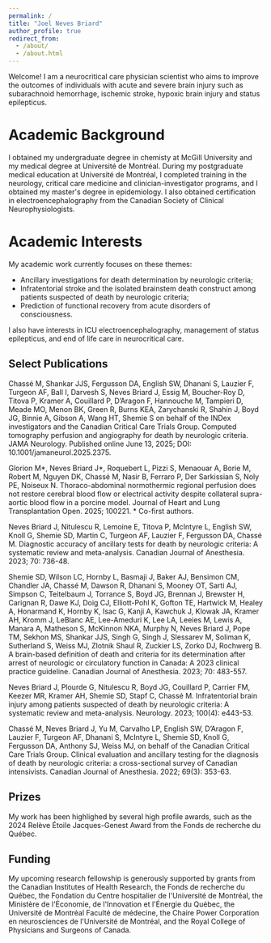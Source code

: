 ```yaml
---
permalink: /
title: "Joel Neves Briard"
author_profile: true
redirect_from: 
  - /about/
  - /about.html
---
```


Welcome! I am a neurocritical care physician scientist who aims to improve the outcomes of individuals with acute and severe brain injury such as subarachnoid hemorrhage, ischemic stroke, hypoxic brain injury and status epilepticus.

# Academic Background

I obtained my undergraduate degree in chemisty at McGill University and my medical degree at Université de Montréal. During my postgraduate medical education at Université de Montréal, I completed training in the neurology, critical care medicine and clinician-investigator programs, and I obtained my master's degree in epidemiology. I also obtained certification in electroencephalography from the Canadian Society of Clinical Neurophysiologists.

# Academic Interests

My academic work currently focuses on these themes:
- Ancillary investigations for death determination by neurologic criteria;
- Infratentorial stroke and the isolated brainstem death construct among patients suspected of death by neurologic criteria;
- Prediction of functional recovery from acute disorders of consciousness.

I also have interests in ICU electroencephalography, management of status epilepticus, and end of life care in neurocritical care.

## Select Publications

Chassé M, Shankar JJS, Fergusson DA, English SW, Dhanani S, Lauzier F, Turgeon AF, Ball I, Darvesh S, Neves Briard J, Essig M, Boucher-Roy D, Titova P, Kramer A, Couillard P, D’Aragon F, Hannouche M, Tampieri D, Meade MO, Menon BK, Green R, Burns KEA, Zarychanski R, Shahin J, Boyd JG, Binnie A, Gibson A, Wang HT, Shemie S on behalf of the INDex investigators and the Canadian Critical Care Trials Group. Computed tomography perfusion and angiography for death by neurologic criteria. JAMA Neurology. Published online June 13, 2025; DOI: 10.1001/jamaneurol.2025.2375.

Glorion M*, Neves Briard J*, Roquebert L, Pizzi S, Menaouar A, Borie M, Robert M, Nguyen DK, Chassé M, Nasir B, Ferraro P, Der Sarkissian S, Noly PE, Noiseux N. Thoraco-abdominal normothermic regional perfusion does not restore cerebral blood flow or electrical activity despite collateral supra-aortic blood flow in a porcine model. Journal of Heart and Lung Transplantation Open. 2025; 100221. * Co-first authors.

Neves Briard J, Nitulescu R, Lemoine E, Titova P, McIntyre L, English SW, Knoll G, Shemie SD, Martin C, Turgeon AF, Lauzier F, Fergusson DA, Chassé M. Diagnostic accuracy of ancillary tests for death by neurologic criteria: A systematic review and meta-analysis. Canadian Journal of Anesthesia. 2023; 70: 736-48.

Shemie SD, Wilson LC, Hornby L, Basmaji J, Baker AJ, Bensimon CM, Chandler JA, Chassé M, Dawson R, Dhanani S, Mooney OT, Sarti AJ, Simpson C, Teitelbaum J, Torrance S, Boyd JG, Brennan J, Brewster H, Carignan R, Dawe KJ, Doig CJ, Elliott-Pohl K, Gofton TE, Hartwick M, Healey A, Honarmand K, Hornby K, Isac G, Kanji A, Kawchuk J, Klowak JA, Kramer AH, Kromm J, LeBlanc AE, Lee-Ameduri K, Lee LA, Leeies M, Lewis A, Manara A, Matheson S, McKinnon NKA, Murphy N, Neves Briard J, Pope TM, Sekhon MS, Shankar JJS, Singh G, Singh J, Slessarev M, Soliman K, Sutherland S, Weiss MJ, Zlotnik Shaul R, Zuckier LS, Zorko DJ, Rochwerg B. A brain-based definition of death and criteria for its determination after arrest of neurologic or circulatory function in Canada: A 2023 clinical practice guideline. Canadian Journal of Anesthesia. 2023; 70: 483-557.

Neves Briard J, Plourde G, Nitulescu R, Boyd JG, Couillard P, Carrier FM, Keezer MR, Kramer AH, Shemie SD, Stapf C, Chassé M. Infratentorial brain injury among patients suspected of death by neurologic criteria: A systematic review and meta-analysis. Neurology. 2023; 100(4): e443-53.

Chassé M, Neves Briard J, Yu M, Carvalho LP, English SW, D’Aragon F, Lauzier F, Turgeon AF, Dhanani S, McIntyre L, Shemie SD, Knoll G, Fergusson DA, Anthony SJ, Weiss MJ, on behalf of the Canadian Critical Care Trials Group. Clinical evaluation and ancillary testing for the diagnosis of death by neurologic criteria: a cross-sectional survey of Canadian intensivists. Canadian Journal of Anesthesia. 2022; 69(3): 353-63.

## Prizes

My work has been highlighed by several high profile awards, such as the 2024 Relève Étoile Jacques-Genest Award from the Fonds de recherche du Québec.

## Funding

My upcoming research fellowship is generously supported by grants from the Canadian Institutes of Health Research, the Fonds de recherche du Québec, the Fondation du Centre hospitalier de l'Université de Montréal, the Ministère de l'Économie, de l'Innovation et l'Énergie du Québec, the Université de Montréal Faculté de médecine, the Chaire Power Corporation en neurosciences de l'Université de Montréal, and the Royal College of Physicians and Surgeons of Canada.
